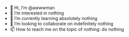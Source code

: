 - 👋 Hi, I’m @awwwman
- 👀 I’m interested in nothing
- 🌱 I’m currently learning absolutely nothing
- 💞️ I’m looking to collaborate on indefinitely nothing
- 📫 How to reach me on the topic of nothing: do nothing

<!---
awwwman/awwwman is a ✨ special ✨ repository because its `README.md` (this file) appears on your GitHub profile.
You can click the Preview link to take a look at your changes.
--->

